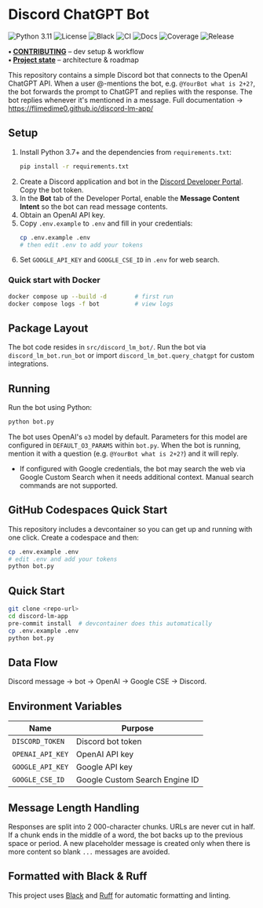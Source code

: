 <!-- File purpose: Overview and usage of the project. -->
# Discord ChatGPT Bot

![Python 3.11](https://img.shields.io/badge/python-3.11-blue)
![License](https://img.shields.io/badge/license-MIT-green)
![Black](https://img.shields.io/badge/code%20style-black-000000)
![CI](https://github.com/flimedime0/discord-lm-app/actions/workflows/ci.yml/badge.svg)
![Docs](https://img.shields.io/badge/docs-site-blue)
![Coverage](https://codecov.io/gh/flimedime0/discord-lm-app/branch/main/graph/badge.svg)
![Release](https://img.shields.io/github/v/release/flimedime0/discord-lm-app)

**• [CONTRIBUTING](CONTRIBUTING.md)** – dev setup & workflow  
**• [Project state](PROJECT_STATE.md)** – architecture & roadmap

This repository contains a simple Discord bot that connects to the OpenAI ChatGPT API. When a user @-mentions the bot, e.g. `@YourBot what is 2+2?`, the bot forwards the prompt to ChatGPT and replies with the response. The bot replies whenever it's mentioned in a message.
Full documentation → <https://flimedime0.github.io/discord-lm-app/>

## Setup

1. Install Python 3.7+ and the dependencies from `requirements.txt`:
   ```bash
   pip install -r requirements.txt
   ```
2. Create a Discord application and bot in the [Discord Developer Portal](https://discord.com/developers/applications). Copy the bot token.
3. In the **Bot** tab of the Developer Portal, enable the **Message Content Intent** so the bot can read message contents.
4. Obtain an OpenAI API key.
5. Copy `.env.example` to `.env` and fill in your credentials:
   ```bash
   cp .env.example .env
   # then edit .env to add your tokens
   ```
6. Set `GOOGLE_API_KEY` and `GOOGLE_CSE_ID` in `.env` for web search.

### Quick start with Docker

```bash
docker compose up --build -d        # first run
docker compose logs -f bot          # view logs
```

## Package Layout

The bot code resides in `src/discord_lm_bot/`. Run the bot via `discord_lm_bot.run_bot`
or import `discord_lm_bot.query_chatgpt` for custom integrations.

## Running

Run the bot using Python:

```bash
python bot.py
```

The bot uses OpenAI's `o3` model by default. Parameters for this model are
configured in `DEFAULT_O3_PARAMS` within `bot.py`.
When the bot is running, mention it with a question (e.g. `@YourBot what is 2+2?`) and it will reply.
- If configured with Google credentials, the bot may search the web via Google Custom Search when it needs additional context. Manual search commands are not supported.

## GitHub Codespaces Quick Start

This repository includes a devcontainer so you can get up and running with one click.
Create a codespace and then:

```bash
cp .env.example .env
# edit .env and add your tokens
python bot.py
```

## Quick Start

```bash
git clone <repo-url>
cd discord-lm-app
pre-commit install  # devcontainer does this automatically
cp .env.example .env
python bot.py
```

## Data Flow

Discord message → bot → OpenAI → Google CSE → Discord.

## Environment Variables

| Name | Purpose |
|------|---------|
| `DISCORD_TOKEN` | Discord bot token |
| `OPENAI_API_KEY` | OpenAI API key |
| `GOOGLE_API_KEY` | Google API key |
| `GOOGLE_CSE_ID` | Google Custom Search Engine ID |

## Message Length Handling

Responses are split into 2 000-character chunks. URLs are never cut in half.
If a chunk ends in the middle of a word, the bot backs up to the previous
space or period. A new placeholder message is created only when there is more
content so blank `...` messages are avoided.

## Formatted with Black & Ruff

This project uses [Black](https://github.com/psf/black) and
[Ruff](https://github.com/astral-sh/ruff) for automatic formatting and linting.
